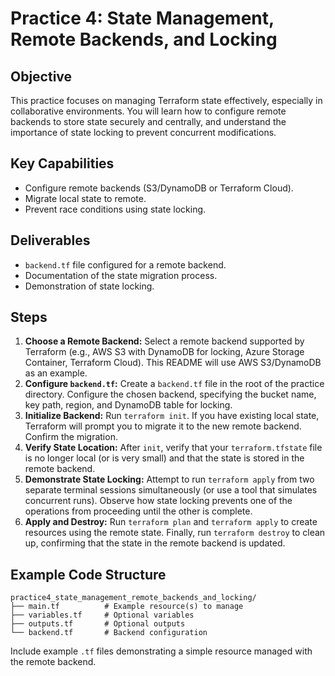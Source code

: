 # Practice 4: State Management, Remote Backends, and Locking

## Objective

This practice focuses on managing Terraform state effectively, especially in collaborative environments. You will learn how to configure remote backends to store state securely and centrally, and understand the importance of state locking to prevent concurrent modifications.

## Key Capabilities

*   Configure remote backends (S3/DynamoDB or Terraform Cloud).
*   Migrate local state to remote.
*   Prevent race conditions using state locking.

## Deliverables

*   `backend.tf` file configured for a remote backend.
*   Documentation of the state migration process.
*   Demonstration of state locking.

## Steps

1.  **Choose a Remote Backend:** Select a remote backend supported by Terraform (e.g., AWS S3 with DynamoDB for locking, Azure Storage Container, Terraform Cloud). This README will use AWS S3/DynamoDB as an example.
2.  **Configure `backend.tf`:** Create a `backend.tf` file in the root of the practice directory. Configure the chosen backend, specifying the bucket name, key path, region, and DynamoDB table for locking.
3.  **Initialize Backend:** Run `terraform init`. If you have existing local state, Terraform will prompt you to migrate it to the new remote backend. Confirm the migration.
4.  **Verify State Location:** After `init`, verify that your `terraform.tfstate` file is no longer local (or is very small) and that the state is stored in the remote backend.
5.  **Demonstrate State Locking:** Attempt to run `terraform apply` from two separate terminal sessions simultaneously (or use a tool that simulates concurrent runs). Observe how state locking prevents one of the operations from proceeding until the other is complete.
6.  **Apply and Destroy:** Run `terraform plan` and `terraform apply` to create resources using the remote state. Finally, run `terraform destroy` to clean up, confirming that the state in the remote backend is updated.

## Example Code Structure

```
practice4_state_management_remote_backends_and_locking/
├── main.tf          # Example resource(s) to manage
├── variables.tf     # Optional variables
├── outputs.tf       # Optional outputs
└── backend.tf       # Backend configuration
```

Include example `.tf` files demonstrating a simple resource managed with the remote backend. 
